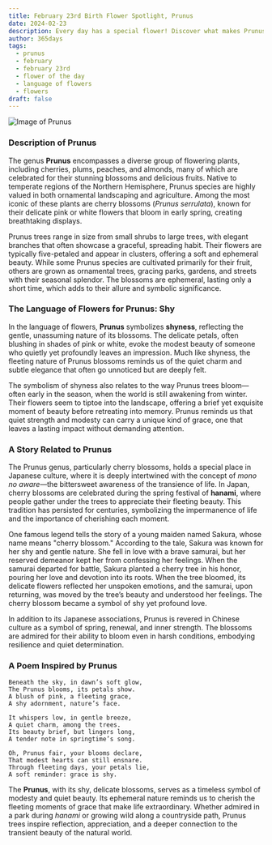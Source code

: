 ```yaml
---
title: February 23rd Birth Flower Spotlight, Prunus
date: 2024-02-23
description: Every day has a special flower! Discover what makes Prunus unique as today’s birth flower and its symbolic meaning.
author: 365days
tags:
  - prunus
  - february
  - february 23rd
  - flower of the day
  - language of flowers
  - flowers
draft: false
---
```



![Image of Prunus](https://cdn.pixabay.com/photo/2020/12/14/08/19/apricot-blossom-5830230_640.jpg#center)


### Description of Prunus

The genus **Prunus** encompasses a diverse group of flowering plants, including cherries, plums, peaches, and almonds, many of which are celebrated for their stunning blossoms and delicious fruits. Native to temperate regions of the Northern Hemisphere, Prunus species are highly valued in both ornamental landscaping and agriculture. Among the most iconic of these plants are cherry blossoms (_Prunus serrulata_), known for their delicate pink or white flowers that bloom in early spring, creating breathtaking displays.

Prunus trees range in size from small shrubs to large trees, with elegant branches that often showcase a graceful, spreading habit. Their flowers are typically five-petaled and appear in clusters, offering a soft and ephemeral beauty. While some Prunus species are cultivated primarily for their fruit, others are grown as ornamental trees, gracing parks, gardens, and streets with their seasonal splendor. The blossoms are ephemeral, lasting only a short time, which adds to their allure and symbolic significance.

### The Language of Flowers for Prunus: Shy

In the language of flowers, **Prunus** symbolizes **shyness**, reflecting the gentle, unassuming nature of its blossoms. The delicate petals, often blushing in shades of pink or white, evoke the modest beauty of someone who quietly yet profoundly leaves an impression. Much like shyness, the fleeting nature of Prunus blossoms reminds us of the quiet charm and subtle elegance that often go unnoticed but are deeply felt.

The symbolism of shyness also relates to the way Prunus trees bloom—often early in the season, when the world is still awakening from winter. Their flowers seem to tiptoe into the landscape, offering a brief yet exquisite moment of beauty before retreating into memory. Prunus reminds us that quiet strength and modesty can carry a unique kind of grace, one that leaves a lasting impact without demanding attention.

### A Story Related to Prunus

The Prunus genus, particularly cherry blossoms, holds a special place in Japanese culture, where it is deeply intertwined with the concept of _mono no aware_—the bittersweet awareness of the transience of life. In Japan, cherry blossoms are celebrated during the spring festival of **hanami**, where people gather under the trees to appreciate their fleeting beauty. This tradition has persisted for centuries, symbolizing the impermanence of life and the importance of cherishing each moment.

One famous legend tells the story of a young maiden named Sakura, whose name means "cherry blossom." According to the tale, Sakura was known for her shy and gentle nature. She fell in love with a brave samurai, but her reserved demeanor kept her from confessing her feelings. When the samurai departed for battle, Sakura planted a cherry tree in his honor, pouring her love and devotion into its roots. When the tree bloomed, its delicate flowers reflected her unspoken emotions, and the samurai, upon returning, was moved by the tree’s beauty and understood her feelings. The cherry blossom became a symbol of shy yet profound love.

In addition to its Japanese associations, Prunus is revered in Chinese culture as a symbol of spring, renewal, and inner strength. The blossoms are admired for their ability to bloom even in harsh conditions, embodying resilience and quiet determination.

### A Poem Inspired by Prunus

```
Beneath the sky, in dawn’s soft glow,  
The Prunus blooms, its petals show.  
A blush of pink, a fleeting grace,  
A shy adornment, nature’s face.  

It whispers low, in gentle breeze,  
A quiet charm, among the trees.  
Its beauty brief, but lingers long,  
A tender note in springtime’s song.  

Oh, Prunus fair, your blooms declare,  
That modest hearts can still ensnare.  
Through fleeting days, your petals lie,  
A soft reminder: grace is shy.  
```

The **Prunus**, with its shy, delicate blossoms, serves as a timeless symbol of modesty and quiet beauty. Its ephemeral nature reminds us to cherish the fleeting moments of grace that make life extraordinary. Whether admired in a park during _hanami_ or growing wild along a countryside path, Prunus trees inspire reflection, appreciation, and a deeper connection to the transient beauty of the natural world.


